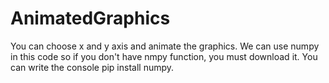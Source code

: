 # AnimatedGraphics
You can choose x and y axis and animate the graphics.
We can use numpy in this code so if you don't have nmpy function, you must download it. You can write the console pip install numpy.
